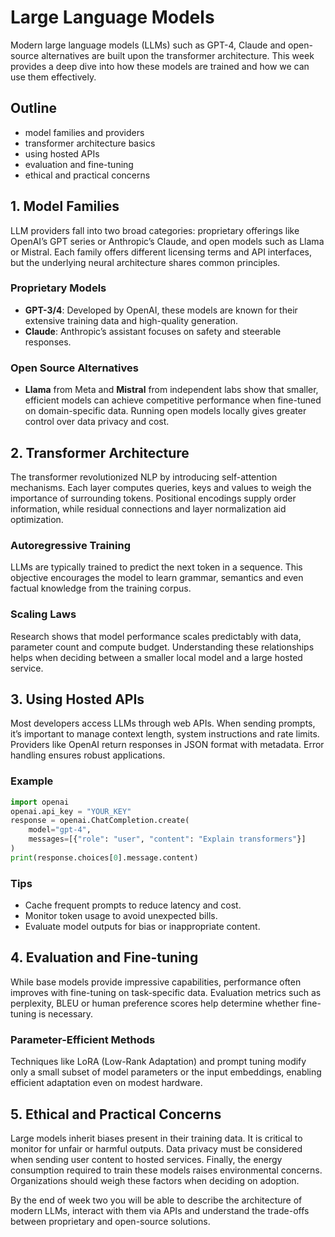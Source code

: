# Large Language Models

Modern large language models (LLMs) such as GPT-4, Claude and open-source alternatives are built upon the transformer architecture. This week provides a deep dive into how these models are trained and how we can use them effectively.

## Outline

- model families and providers
- transformer architecture basics
- using hosted APIs
- evaluation and fine-tuning
- ethical and practical concerns

## 1. Model Families
LLM providers fall into two broad categories: proprietary offerings like OpenAI’s GPT series or Anthropic’s Claude, and open models such as Llama or Mistral. Each family offers different licensing terms and API interfaces, but the underlying neural architecture shares common principles.

### Proprietary Models
- **GPT-3/4**: Developed by OpenAI, these models are known for their extensive training data and high-quality generation.
- **Claude**: Anthropic’s assistant focuses on safety and steerable responses.

### Open Source Alternatives
- **Llama** from Meta and **Mistral** from independent labs show that smaller, efficient models can achieve competitive performance when fine-tuned on domain-specific data. Running open models locally gives greater control over data privacy and cost.

## 2. Transformer Architecture
The transformer revolutionized NLP by introducing self-attention mechanisms. Each layer computes queries, keys and values to weigh the importance of surrounding tokens. Positional encodings supply order information, while residual connections and layer normalization aid optimization.

### Autoregressive Training
LLMs are typically trained to predict the next token in a sequence. This objective encourages the model to learn grammar, semantics and even factual knowledge from the training corpus.

### Scaling Laws
Research shows that model performance scales predictably with data, parameter count and compute budget. Understanding these relationships helps when deciding between a smaller local model and a large hosted service.

## 3. Using Hosted APIs
Most developers access LLMs through web APIs. When sending prompts, it’s important to manage context length, system instructions and rate limits. Providers like OpenAI return responses in JSON format with metadata. Error handling ensures robust applications.

### Example
```python
import openai
openai.api_key = "YOUR_KEY"
response = openai.ChatCompletion.create(
    model="gpt-4",
    messages=[{"role": "user", "content": "Explain transformers"}]
)
print(response.choices[0].message.content)
```

### Tips
- Cache frequent prompts to reduce latency and cost.
- Monitor token usage to avoid unexpected bills.
- Evaluate model outputs for bias or inappropriate content.

## 4. Evaluation and Fine-tuning
While base models provide impressive capabilities, performance often improves with fine-tuning on task-specific data. Evaluation metrics such as perplexity, BLEU or human preference scores help determine whether fine-tuning is necessary.

### Parameter-Efficient Methods
Techniques like LoRA (Low-Rank Adaptation) and prompt tuning modify only a small subset of model parameters or the input embeddings, enabling efficient adaptation even on modest hardware.

## 5. Ethical and Practical Concerns
Large models inherit biases present in their training data. It is critical to monitor for unfair or harmful outputs. Data privacy must be considered when sending user content to hosted services. Finally, the energy consumption required to train these models raises environmental concerns. Organizations should weigh these factors when deciding on adoption.

By the end of week two you will be able to describe the architecture of modern LLMs, interact with them via APIs and understand the trade-offs between proprietary and open-source solutions.
